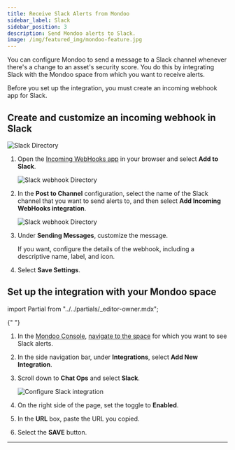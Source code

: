 ```yaml
---
title: Receive Slack Alerts from Mondoo
sidebar_label: Slack
sidebar_position: 3
description: Send Mondoo alerts to Slack.
image: /img/featured_img/mondoo-feature.jpg
---
```


You can configure Mondoo to send a message to a Slack channel whenever there's a change to an asset's security score. You do this by integrating Slack with the Mondoo space from which you want to receive alerts.

Before you set up the integration, you must create an incoming webhook app for Slack.

## Create and customize an incoming webhook in Slack

![Slack Directory](/img/platform/maintain/alerting/slack/slack-webhook-directory.png)

1. Open the [Incoming WebHooks app](https://slack.com/apps/A0F7XDUAZ-incoming-webhooks) in your browser and select **Add to Slack**.

   ![Slack webhook Directory](/img/platform/maintain/alerting/slack/slack-webhook-create.png)

2. In the **Post to Channel** configuration, select the name of the Slack channel that you want to send alerts to, and then select **Add Incoming WebHooks integration**.

   ![Slack webhook Directory](/img/platform/maintain/alerting/slack/slack-webhook-created.png)

3. Under **Sending Messages**, customize the message.

   If you want, configure the details of the webhook, including a descriptive name, label, and icon.

4. Select **Save Settings**.

## Set up the integration with your Mondoo space

import Partial from "../../partials/_editor-owner.mdx";

<Partial />{" "}

1. In the [Mondoo Console](https://console.mondoo.com), [navigate to the space](/platform/start/navigate) for which you want to see Slack alerts.

2. In the side navigation bar, under **Integrations**, select **Add New Integration**.

3. Scroll down to **Chat Ops** and select **Slack**.

   ![Configure Slack integration](/img/platform/maintain/alerting/slack/slack-mondoo-configure.png)

4. On the right side of the page, set the toggle to **Enabled**.

5. In the **URL** box, paste the URL you copied.

6. Select the **SAVE** button.

---
